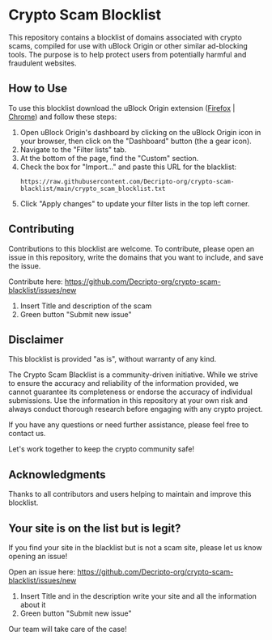 # Crypto Scam Blocklist

This repository contains a blocklist of domains associated with crypto scams, compiled for use with uBlock Origin or other similar ad-blocking tools. The purpose is to help protect users from potentially harmful and fraudulent websites.

## How to Use

To use this blocklist download the uBlock Origin extension ([Firefox](https://addons.mozilla.org/en-US/firefox/addon/ublock-origin/) | [Chrome](https://chrome.google.com/webstore/detail/ublock-origin/cjpalhdlnbpafiamejdnhcphjbkeiagm)) and follow these steps:

1. Open uBlock Origin's dashboard by clicking on the uBlock Origin icon in your browser, then click on the "Dashboard" button (the a gear icon).
2. Navigate to the "Filter lists" tab.
3. At the bottom of the page, find the "Custom" section.
4. Check the box for "Import..." and paste this URL for the blacklist: 
	```
	https://raw.githubusercontent.com/Decripto-org/crypto-scam-blacklist/main/crypto_scam_blocklist.txt
	```
5. Click "Apply changes" to update your filter lists in the top left corner.

## Contributing

Contributions to this blocklist are welcome. To contribute, please open an issue in this repository, write the domains that you want to include, and save the issue.

Contribute here: https://github.com/Decripto-org/crypto-scam-blacklist/issues/new

1. Insert Title and description of the scam
2. Green button "Submit new issue"

## Disclaimer

This blocklist is provided "as is", without warranty of any kind.

The Crypto Scam Blacklist is a community-driven initiative. While we strive to ensure the accuracy and reliability of the information provided, we cannot guarantee its completeness or endorse the accuracy of individual submissions. Use the information in this repository at your own risk and always conduct thorough research before engaging with any crypto project.

If you have any questions or need further assistance, please feel free to contact us.

Let's work together to keep the crypto community safe!

## Acknowledgments

Thanks to all contributors and users helping to maintain and improve this blocklist.

## Your site is on the list but is legit?

If you find your site in the blacklist but is not a scam site, please let us know opening an issue!

Open an issue here: https://github.com/Decripto-org/crypto-scam-blacklist/issues/new

1. Insert Title and in the description write your site and all the information about it
2. Green button "Submit new issue"

Our team will take care of the case!